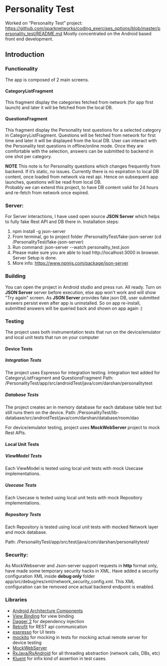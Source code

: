 Personality Test
===========================================================

Worked on “Personality Test” project: https://github.com/sparknetworks/coding_exercises_options/blob/master/personality_test/README.md
Mostly concentrated on the Android based front end development.

Introduction
-------------

### Functionality
The app is composed of 2 main screens.

#### CategoryListFragment
This fragment display the categories fetched from network (for app first launch) and later it will be fetched from the local DB.

#### QuestionsFragment
This fragment display the Personality test questions for a selected category in CategoryListFragment.
Questions will be fetched from network for first time and later it will be displayed from the local DB. 
User can interact with the Personality test questions in offline/online mode. Once they are comfortable with the selection, answers can be submitted to backend in one shot per category.

**NOTE** This note is for Personality questions which changes frequently from backend. If it’s static, no issues.
Currently there is no expiration to local DB content, once loaded from network via rest api. Hence on subsequent app launches, questions will be read from local DB.  
Probably we can extend this project, to have DB content valid for 24 hours and re-fetch from network once expired.

### Server:
For Server interactions, I have used open source **JSON Server** which helps to fully fake Rest API and DB there in. 
Installation steps:
1. npm install -g json-server
2. From terminal, go to project folder /PersonalityTest/fake-json-server (cd /PersonalityTest/fake-json-server)
3. Run command: json-server --watch personality_test.json
4. Please make sure you are able to load http://localhost:3000 in browser. Server Setup is done.
5. More info: https://www.npmjs.com/package/json-server

### Building
You can open the project in Android studio and press run. All ready.
Turn on **JSON Server** server before execution, else app won't work and will show "Try again" screen.
As **JSON Server** provides fake json DB, user submitted answers persist even after app is uninstalled.
So on app re-install, submitted answers will be queried back and shown on app again :) 

### Testing
The project uses both instrumentation tests that run on the device/emulator and local unit tests that run on your computer

#### Device Tests
##### Integration Tests
The project uses Espresso for integration testing. 
Integration test added for CategoryListFragment and QuestionsFragment
Path: /PersonalityTest/app/src/androidTest/java/com/darshan/personalitytest

##### Database Tests
The project creates an in memory database for each database table test but still runs them on the device.
Path: /PersonalityTest/lib-database/src/androidTest/java/com/darshan/database/room/dao

For device/emulator testing, project uses **MockWebServer** project to mock Rest APIs.

#### Local Unit Tests
##### ViewModel Tests
Each ViewModel is tested using local unit tests with mock Usecase implementations.
##### Usecase Tests
Each Usecase is tested using local unit tests with mock Repository implementations.
##### Repository Tests
Each Repository is tested using local unit tests with mocked Network layer and mock database.

Path: /PersonalityTest/app/src/test/java/com/darshan/personalitytest/

### Security:
As MockWebserver and Json-server support requests in **http** format only, have made some temporary security hacks in XML. 
Have added a security configuration XML inside **debug only** folder app/src/debug/res/xml/network_security_config.xml.
This XML configuration can be removed once actual backend endpoint is enabled.

### Libraries

* [Android Architecture Components][arch]
* [View Binding][view-binding] for view binding
* [Dagger 2][dagger2] for dependency injection
* [Retrofit][retrofit] for REST api communication
* [espresso][espresso] for UI tests
* [mockito][mockito] for mocking in tests for mocking actual remote server for device testing
* [MockWebServer][mockwebserver]
* [RxJava/RxAndroid][rxandroidjava] for all threading abstraction (network calls, DBs, etc)
* [Kluent][kluent] for infix kind of assertion in test cases.


[arch]: https://developer.android.com/arch
[view-binding]: https://developer.android.com/topic/libraries/view-binding
[dagger2]: https://google.github.io/dagger
[retrofit]: http://square.github.io/retrofit
[espresso]: https://google.github.io/android-testing-support-library/docs/espresso/
[mockito]: http://site.mockito.org
[mockwebserver]: https://github.com/square/okhttp/tree/master/mockwebserver
[rxandroidjava]: https://github.com/ReactiveX/RxJava
[kluent]: https://github.com/MarkusAmshove/Kluent